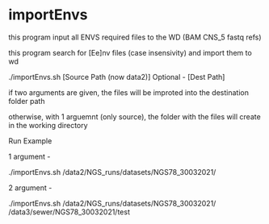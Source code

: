 # importEnvs

this program input all ENVS required files to the WD (BAM CNS_5 fastq refs)

this program search for [Ee]nv files (case insensivity) and import them to wd

./importEnvs.sh [Source Path (now data2)] Optional - [Dest Path]

if two arguments are given, the files will be improted into the destination folder path

otherwise, with 1 arguemnt (only source), the folder with the files will create in the working directory

Run Example

1 argument -

./importEnvs.sh /data2/NGS_runs/datasets/NGS78_30032021/


2 argument - 

./importEnvs.sh /data2/NGS_runs/datasets/NGS78_30032021/ /data3/sewer/NGS78_30032021/test
